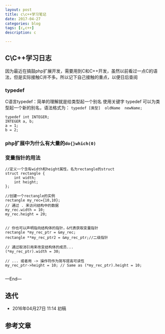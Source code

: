 ```yaml
---
layout: post
title: c\c++学习笔记
date: 2017-04-27
categories: blog
tags: [c,c++]
description: c

---
```



## C\C++学习日志
因为最近在搞鼓php扩展开发，需要用到C和C++开发，虽然以前看过一点C的语法，但是实际接触C并不多。所以记下自己接触的重点，以便日后查阅


### typedef
C语言typedef：简单的理解就是给类型起一个别名
使用关键字 typedef 可以为类型起一个新的别名，语法格式为：
`typedef [类型]  oldName  newName;`
```
typedef int INTEGER;
INTEGER a, b;
a = 1;
b = 2;
```

### php扩展中为什么有大量的`do{}which(0)`


### 变量指针的用法
```
//定义一个含有width和height属性，名为rectangle的struct
struct rectangle {
    int width;
    int height;
};

//创建一个rectangle的实例
rectangle my_rec={10,10};
// 通过 . 来访问结构中的数据
my_rec.width = 10;
my_rec.height = 20;


// 你也可以声明指向结构体的指针，&代表获取变量指针
rectangle *my_rec_ptr = &my_rec;
rectangle **my_rec_ptr2 = &my_rec_ptr;//二级指针

// 通过取消引用来改变结构体的成员...
(*my_rec_ptr).width = 30;

// ... 或者用 -> 操作符作为简写提高可读性
my_rec_ptr->height = 10; // Same as (*my_rec_ptr).height = 10;


```



—End—

## 迭代


* 2016年04月27日 11:14 初稿

## 参考文章



